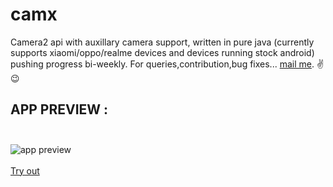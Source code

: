 # camx
Camera2 api with auxillary camera support, written in pure java (currently supports xiaomi/oppo/realme devices and devices running stock android) pushing progress bi-weekly. For queries,contribution,bug fixes... [mail me](mailto:rishabhrajgupta2000@gmail.com).
✌😉

## APP PREVIEW : <br /><br />
![app preview](https://user-images.githubusercontent.com/47218749/112975423-3d420180-9171-11eb-95f0-c945971fd3db.gif?raw=true) <br /><br />
[Try out](https://github.com/uncannyRishabh/camx/blob/master/camx-debug.apk?raw=true)
